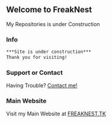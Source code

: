 ## Welcome to FreakNest

My Repositories is under Construction

### Info

```markdown
***Site is under construction***
Thank you for visiting!
```
### Support or Contact

Having Trouble? [Contact me!](mailto:gamersia4@gmail.com)

### Main Website

Visit my Main Website at [FREAKNEST.TK](https://www.freaknest.tk)
